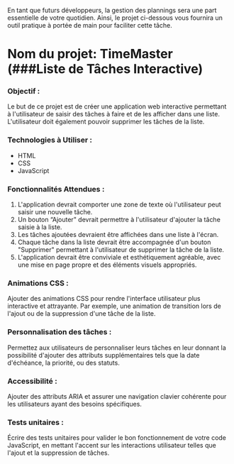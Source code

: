 En tant que futurs développeurs, la gestion des plannings sera une part essentielle de votre quotidien. Ainsi, le projet ci-dessous vous fournira un outil pratique à portée de main pour faciliter cette tâche.

# Nom du projet: TimeMaster (###Liste de Tâches Interactive)

### Objectif :

Le but de ce projet est de créer une application web interactive permettant à l'utilisateur de saisir des tâches à faire et de les afficher dans une liste. L'utilisateur doit également pouvoir supprimer les tâches de la liste.

### Technologies à Utiliser :

- HTML
- CSS
- JavaScript

### Fonctionnalités Attendues :

1. L'application devrait comporter une zone de texte où l'utilisateur peut saisir une nouvelle tâche.
2. Un bouton “Ajouter" devrait permettre à l'utilisateur d'ajouter la tâche saisie à la liste.
3. Les tâches ajoutées devraient être affichées dans une liste à l'écran.
4. Chaque tâche dans la liste devrait être accompagnée d'un bouton "Supprimer" permettant à l'utilisateur de supprimer la tâche de la liste.
5. L'application devrait être conviviale et esthétiquement agréable, avec une mise en page propre et des éléments visuels appropriés.

### Animations CSS :

Ajouter des animations CSS pour rendre l'interface utilisateur plus interactive et attrayante. Par exemple, une animation de transition lors de l'ajout ou de la suppression d'une tâche de la liste.

### Personnalisation des tâches :

Permettez aux utilisateurs de personnaliser leurs tâches en leur donnant la possibilité d'ajouter des attributs supplémentaires tels que la date d'échéance, la priorité, ou des statuts.

### Accessibilité :

Ajouter des attributs ARIA et assurer une navigation clavier cohérente pour les utilisateurs ayant des besoins spécifiques.

### Tests unitaires :

Écrire des tests unitaires pour valider le bon fonctionnement de votre code JavaScript, en mettant l'accent sur les interactions utilisateur telles que l'ajout et la suppression de tâches.
